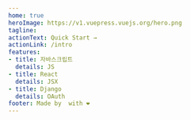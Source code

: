 ```yaml
---
home: true
heroImage: https://v1.vuepress.vuejs.org/hero.png
tagline: 
actionText: Quick Start →
actionLink: /intro
features:
- title: 자바스크립트
  details: JS
- title: React
  details: JSX
- title: Django
  details: OAuth
footer: Made by  with ❤️
---
```

